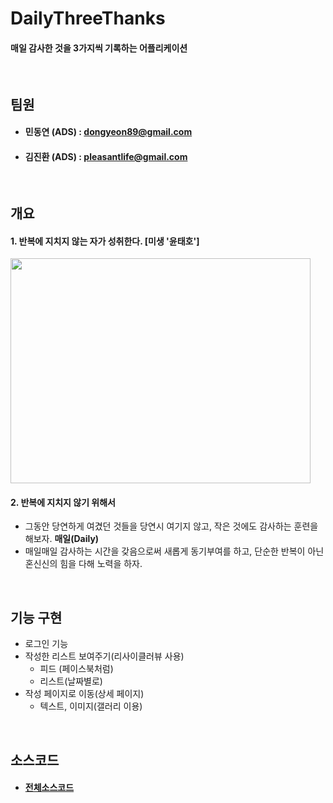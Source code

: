 # DailyThreeThanks
#### 매일 감사한 것을 3가지씩 기록하는 어플리케이션

<br>

## 팀원
- #### 민동연 (ADS) : dongyeon89@gmail.com
- #### 김진환 (ADS) : pleasantlife@gmail.com

<br>

## 개요
#### 1. 반복에 지치지 않는 자가 성취한다. [미생 '윤태호']
<img src = 'https://github.com/mdy0501/DailyThreeThanks/blob/master/graphics/repeat_01.jpg' width='480' height='360' />

<br>

#### 2. 반복에 지치지 않기 위해서
- 그동안 당연하게 여겼던 것들을 당연시 여기지 않고, 작은 것에도 감사하는 훈련을 해보자. **매일(Daily)**
- 매일매일 감사하는 시간을 갖음으로써 새롭게 동기부여를 하고, 단순한 반복이 아닌 혼신신의 힘을 다해 노력을 하자.

<br>

## 기능 구현
- 로그인 기능
- 작성한 리스트 보여주기(리사이클러뷰 사용)
  - 피드 (페이스북처럼)
  - 리스트(날짜별로)
- 작성 페이지로 이동(상세 페이지)
  - 텍스트, 이미지(갤러리 이용)


<br>

## 소스코드

- #### [전체소스코드](https://github.com/mdy0501/DailyThreeThanks/blob/master/app/src/main/java/com/mdy/android/dailythreethanks/MainActivity.java)
